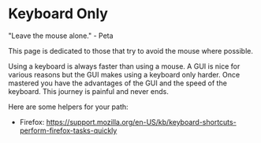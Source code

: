 # Keyboard Only

"Leave the mouse alone." - Peta

This page is dedicated to those that try to avoid the mouse where possible.

Using a keyboard is always faster than using a mouse.
A GUI is nice for various reasons but the GUI makes using a keyboard only harder.
Once mastered you have the advantages of the GUI and the speed of the keyboard.
This journey is painful and never ends.

Here are some helpers for your path:

- Firefox: <https://support.mozilla.org/en-US/kb/keyboard-shortcuts-perform-firefox-tasks-quickly>
